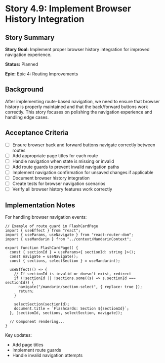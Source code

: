 # Story 4.9: Implement Browser History Integration

## Story Summary

**Story Goal:** Implement proper browser history integration for improved navigation experience.

**Status:** Planned

**Epic:** Epic 4: Routing Improvements

## Background

After implementing route-based navigation, we need to ensure that browser history is properly maintained and that the back/forward buttons work correctly. This story focuses on polishing the navigation experience and handling edge cases.

## Acceptance Criteria

- [ ] Ensure browser back and forward buttons navigate correctly between routes
- [ ] Add appropriate page titles for each route
- [ ] Handle navigation when state is missing or invalid
- [ ] Add route guards to prevent invalid navigation paths
- [ ] Implement navigation confirmation for unsaved changes if applicable
- [ ] Document browser history integration
- [ ] Create tests for browser navigation scenarios
- [ ] Verify all browser history features work correctly

## Implementation Notes

For handling browser navigation events:

```tsx
// Example of route guard in FlashCardPage
import { useEffect } from "react";
import { useParams, useNavigate } from "react-router-dom";
import { useMandarin } from "../context/MandarinContext";

export function FlashCardPage() {
  const { sectionId } = useParams<{ sectionId: string }>();
  const navigate = useNavigate();
  const { sections, selectSection } = useMandarin();

  useEffect(() => {
    // If sectionId is invalid or doesn't exist, redirect
    if (!sectionId || !sections.some((s) => s.sectionId === sectionId)) {
      navigate("/mandarin/section-select", { replace: true });
      return;
    }

    selectSection(sectionId);
    document.title = `Flashcards: Section ${sectionId}`;
  }, [sectionId, sections, selectSection, navigate]);

  // Component rendering...
}
```

Key updates:

- Add page titles
- Implement route guards
- Handle invalid navigation attempts
